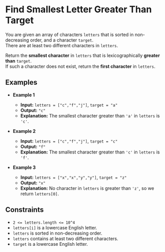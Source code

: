 # Find Smallest Letter Greater Than Target

You are given an array of characters `letters` that is sorted in non-decreasing order, and a character `target`.  
There are at least two different characters in `letters`.

Return the **smallest character** in `letters` that is lexicographically **greater than** `target`.  
If such a character does not exist, return the **first character** in `letters`.

## Examples

- **Example 1**  
  - **Input:** `letters = ["c","f","j"]`, `target = "a"`  
  - **Output:** `"c"`  
  - **Explanation:** The smallest character greater than `'a'` in `letters` is `'c'`.

- **Example 2**  
  - **Input:** `letters = ["c","f","j"]`, `target = "c"`  
  - **Output:** `"f"`  
  - **Explanation:** The smallest character greater than `'c'` in `letters` is `'f'`.

- **Example 3**  
  - **Input:** `letters = ["x","x","y","y"]`, `target = "z"`  
  - **Output:** `"x"`  
  - **Explanation:** No character in `letters` is greater than `'z'`, so we return `letters[0]`.

## Constraints
- `2 <= letters.length <= 10^4`
- `letters[i]` is a lowercase English letter.
- `letters` is sorted in non-decreasing order.
- `letters` contains at least two different characters.
- `target` is a lowercase English letter.